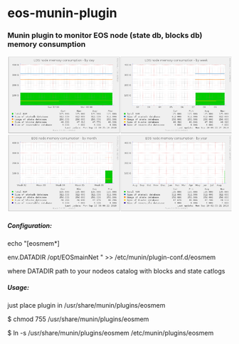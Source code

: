 # eos-munin-plugin

### Munin plugin to monitor EOS node (state db, blocks db) memory consumption

<img src="eosmem.png" alt="munin screenshot"/>

##### Configuration:
echo "[eosmem*]

env.DATADIR /opt/EOSmainNet
" >> /etc/munin/plugin-conf.d/eosmem

where DATADIR path to your nodeos catalog with blocks and state catlogs

##### Usage: 
just place plugin in /usr/share/munin/plugins/eosmem

$ chmod 755 /usr/share/munin/plugins/eosmem

$ ln -s /usr/share/munin/plugins/eosmem /etc/munin/plugins/eosmem

